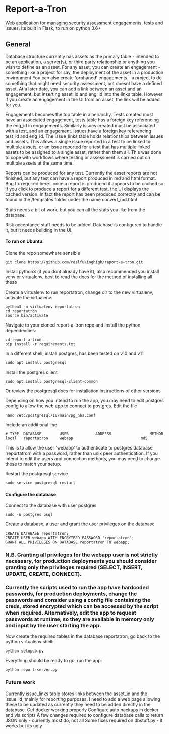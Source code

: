 # Report-a-Tron

Web application for managing security assessment engagements, tests and issues. 
Its built in Flask, to run on python 3.6+

## General 

Database structure currently has assets as the primary table - intended to be an application, a server(s), or third party relationship or anything you wish to define as an asset.
For any asset, you can create an engagement - something like a project for say, the deployment of the asset in a production environment
You can also create 'orphaned' engagements - a project to do something that might need security assessment, but doesnt have a defined asset.
At a later date, you can add a link between an asset and an engagement, but inserting asset_id and eng_id into the links table. However if you create an engagement in the UI from an asset, the link will be added for you. 

Engagements becomes the top table in a heirarchy. Tests created must have an associated engagement, tests table has a foreign key referencing the eng_id in engagements. 
Similarly issues created must be associated with a test, and an engagement. Issues have a foreign key referencing test_id and eng_id. 
The issue_links table holds relationships between issues and assets. This allows a single issue reported in a test to be linked to multiple assets, or an issue reported for a test that has multiple linked assets to be assigned to a single asset, rather than them all. This was done to cope with workflows where testing or assessment is carried out on multiple assets at the same time. 

Reports can be produced for any test. Currently the asset reports are not finished, but any test can have a report produced in md and html format. 
Bug fix required here.. once a report is produced it appears to be cached so if you click to produce a report for a different test, the UI displays the cached version. In fact the report has been produced correctly and can be found in the /templates folder under the name convert_md.html

Stats needs a bit of work, but you can all the stats you like from the database. 

Risk acceptance stuff needs to be added. Database is configured to handle it, but it needs building in the UI. 

#### To run on Ubuntu: 

Clone the repo somewhere sensible
```
git clone https://github.com/realfukinghigh/report-a-tron.git
```
Install python3 (if you dont already have it), also recommended you install venv or virtualenv, best to read the docs for the method of installing all these

Create a virtualenv to run reportatron, change dir to the new virtualenv, activate the virtualenv:
```
python3 -m virtualenv reportatron
cd reportatron
source bin/activate
```
Navigate to your cloned report-a-tron repo and install the python dependencies:
```
cd report-a-tron
pip install -r requirements.txt
```

In a different shell, install postgres, has been tested on v10 and v11
```
sudo apt install postgresql
```
Install the postgres client
```
sudo apt install postgresql-client-common
```
Or review the postgresql docs for installation instructions of other versions

Depending on how you intend to run the app, you may need to edit postgres config to allow the web app to connect to postgres. 
Edit the file
```
nano /etc/postgresql/10/main/pg_hba.conf
```
Include an additional line 
```
# TYPE  DATABASE        USER            ADDRESS                 METHOD
local   reportatron     webapp                         		md5
```
This is to allow the user 'webapp' to authenticate to postgres database 'reportatron' with a password, rather than unix peer authentication. 
If you intend to edit the users and connection methods, you may need to change these to match your setup.

Restart the postgresql service
```
sudo service postgresql restart
```

#### Configure the database

Connect to the database with user postgres
```
sudo -u postgres psql
```
Create a database, a user and grant the user privileges on the database
```
CREATE DATABASE reportatron;
CREATE USER webapp WITH ENCRYTPED PASSWORD 'reportatron';
GRANT ALL PRIVILEGES ON DATABASE reportatron TO webapp;
```
### N.B. Granting all privileges for the webapp user is not strictly necessary, for production deployments you should consider granting only the privileges required (SELECT, INSERT, UPDATE, CREATE, CONNECT). 
### Currently the scripts used to run the app have hardcoded passwords, for production deployments, change the passwords and consider using a config file containing the creds, stored encrypted which can be accessed by the script when required. Alternatively, edit the app to request passwords at runtime, so they are available in memory only and input by the user starting the app. 

Now create the required tables in the database reportatron, go back to the python virtualenv shell:
```
python setupdb.py
```
Everything should be ready to go, run the app: 
```
python report-server.py
```

### Future work
Currently issue_links table stores links between the asset_id and the issue_id, mainly for reporting purposes. I need to add a web page allowing these to be updated as currently they need to be added directly in the database.
Get docker working properly
Configure auto backups in docker and via scripts
A few changes required to configure database calls to return JSON only - currently most do, not all
Some fixes required on dbstuff.py - it works but its ugly




